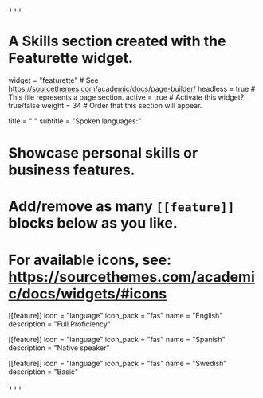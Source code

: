 +++
# A Skills section created with the Featurette widget.
widget = "featurette"  # See https://sourcethemes.com/academic/docs/page-builder/
headless = true  # This file represents a page section.
active = true  # Activate this widget? true/false
weight = 34  # Order that this section will appear.

title = " "
subtitle = "Spoken languages:"

# Showcase personal skills or business features.
#
# Add/remove as many `[[feature]]` blocks below as you like.
#
# For available icons, see: https://sourcethemes.com/academic/docs/widgets/#icons

[[feature]]
  icon = "language"
  icon_pack = "fas"
  name = "English"
  description = "Full Proficiency"

[[feature]]
  icon = "language"
  icon_pack = "fas"
  name = "Spanish"
  description = "Native speaker"

[[feature]]
  icon = "language"
  icon_pack = "fas"
  name = "Swedish"
  description = "Basic"

+++
